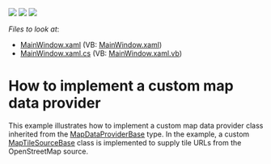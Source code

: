<!-- default badges list -->
![](https://img.shields.io/endpoint?url=https://codecentral.devexpress.com/api/v1/VersionRange/128571558/12.1.5%2B)
[![](https://img.shields.io/badge/Open_in_DevExpress_Support_Center-FF7200?style=flat-square&logo=DevExpress&logoColor=white)](https://supportcenter.devexpress.com/ticket/details/E3680)
[![](https://img.shields.io/badge/📖_How_to_use_DevExpress_Examples-e9f6fc?style=flat-square)](https://docs.devexpress.com/GeneralInformation/403183)
<!-- default badges end -->
<!-- default file list -->
*Files to look at*:

* [MainWindow.xaml](./CS/MainWindow.xaml) (VB: [MainWindow.xaml](./VB/MainWindow.xaml))
* [MainWindow.xaml.cs](./CS/MainWindow.xaml.cs) (VB: [MainWindow.xaml.vb](./VB/MainWindow.xaml.vb))
<!-- default file list end -->
# How to implement a custom map data provider


<p>This example illustrates how to implement a custom map data provider class inherited from the <a href="http://documentation.devexpress.com/#DevExpressMapControl/clsDevExpressXpfMapMapDataProviderBasetopic"><u>MapDataProviderBase</u></a> type. In the example, a custom <a href="http://documentation.devexpress.com/#DevExpressMapControl/clsDevExpressXpfMapMapTileSourceBasetopic"><u>MapTileSourceBase</u></a> class is implemented to supply tile URLs from the OpenStreetMap source.</p>

<br/>


